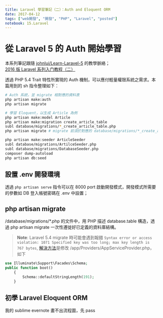 ```yaml
---
title: Laravel 學習筆記（二）：Auth and Eloquent ORM
date: 2017-04-12
tags: ["web開發", "開發", "PHP", "Laravel", "posted"]
notebook: 15.Laravel
---
```

# 從 Laravel 5 的 Auth 開始學習

本系列筆記跟隨 [johnlui/Learn-Laravel-5][2] 的教學脈絡；  
[2016 版 Laravel 系列入门教程（二）][3]
  
透過 PHP 5.4 Trait 特性所實現的 Auth 機制，可以應付輕量權限系統之需求。本篇用到的 sh 指令整理如下：
  
```sh
# Auth 系統，並 migrate 相對應的資料表
php artisan make:auth
php artisan migrate

# 學習 Eloquent，以生成 Article 為例
php artisan make:model Article
php artisan make:migration create_article_table
subl database/migrations/*_create_article_table.php
php artisan migrate # migrate 前須於對應的 database/migrations/*_create_article_table.php 中描述 up 時的 Schema; down 就隨便

php artisan make:seeder ArticleSeeder
subl database/migrations/ArtilceSeeder.php
subl database/migrations/DatabaseSeeder.php
composer dump-autoload
php artisan db:seed
```

## 設置 .env 開發環境
透過 `php artisan serve` 指令可以在 8000 port 啟動開發模式，開發模式所需要的參數如 DB 登入帳號密碼在 .env 中設置；  

## php artisan migrate
/database/migrations/*.php 的文件中，用 PHP 描述 database.table 構造，透過 php artisan migrate 一次性遷徙好已定義的資料庫結構。

> **Note**: Laravel 5.4 migrate 時可能會遇到報錯 `Syntax error or access violation: 1071 Specified key was too long; max key length is 767 bytes`, 
> [解決方法][1]是修改 /app/Providers/AppServiceProvider.php，如下

```php
use Illuminate\Support\Facades\Schema;
public function boot()
    {
        Schema::defaultStringLength(191);
    }
```

## 初學 Laravel Eloquent ORM
我的 sublime evernote 畫不出流程圖，先 pass  


[1]: http://stackoverflow.com/questions/23786359/laravel-migration-unique-key-is-too-long-even-if-specified "Laravel 5.4: Specified key was too long error, Laravel News"
[2]: https://github.com/johnlui/Learn-Laravel-5/ "2016 版 Laravel 系列入门教程"
[3]: https://github.com/johnlui/Learn-Laravel-5/issues/5 "2016 版 Laravel 系列入门教程（二）"

